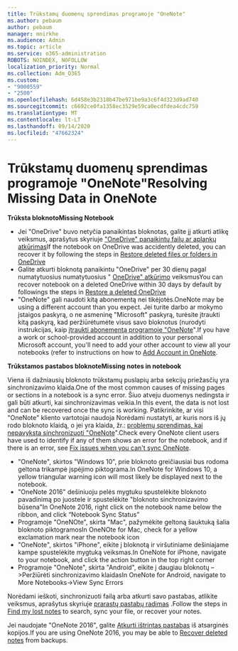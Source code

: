 ```yaml
---
title: Trūkstamų duomenų sprendimas programoje "OneNote"
ms.author: pebaum
author: pebaum
manager: mnirkhe
ms.audience: Admin
ms.topic: article
ms.service: o365-administration
ROBOTS: NOINDEX, NOFOLLOW
localization_priority: Normal
ms.collection: Adm_O365
ms.custom:
- "9000559"
- "2500"
ms.openlocfilehash: 6d458e3b2318b47be971be9a3c6f4d323d9ad740
ms.sourcegitcommit: c6692ce0fa1358ec3529e59ca0ecdfdea4cdc759
ms.translationtype: MT
ms.contentlocale: lt-LT
ms.lasthandoff: 09/14/2020
ms.locfileid: "47662324"
---
```

# <a name="resolving-missing-data-in-onenote"></a><span data-ttu-id="b2cab-102">Trūkstamų duomenų sprendimas programoje "OneNote"</span><span class="sxs-lookup"><span data-stu-id="b2cab-102">Resolving Missing Data in OneNote</span></span>

<span data-ttu-id="b2cab-103">**Trūksta bloknoto**</span><span class="sxs-lookup"><span data-stu-id="b2cab-103">**Missing Notebook**</span></span>

- <span data-ttu-id="b2cab-104">Jei "OneDrive" buvo netyčia panaikintas bloknotas, galite jį atkurti atlikę veiksmus, aprašytus skyriuje ["OneDrive" panaikintų failų ar aplankų atkūrimas](https://support.office.com/article/949ada80-0026-4db3-a953-c99083e6a84f)</span><span class="sxs-lookup"><span data-stu-id="b2cab-104">If the notebook on OneDrive was accidently deleted, you can recover it by following the steps in [Restore deleted files or folders in OneDrive](https://support.office.com/article/949ada80-0026-4db3-a953-c99083e6a84f)</span></span>
- <span data-ttu-id="b2cab-105">Galite atkurti bloknotą panaikintu "OneDrive" per 30 dienų pagal numatytuosius numatytuosius " [OneDrive" atkūrimo](https://docs.microsoft.com/onedrive/restore-deleted-onedrive) veiksmus</span><span class="sxs-lookup"><span data-stu-id="b2cab-105">You can recover notebook on a deleted OneDrive within 30 days by default by followings the steps in [Restore a deleted OneDrive](https://docs.microsoft.com/onedrive/restore-deleted-onedrive)</span></span>
- <span data-ttu-id="b2cab-106">"OneNote" gali naudoti kitą abonementą nei tikėjotės.</span><span class="sxs-lookup"><span data-stu-id="b2cab-106">OneNote may be using a different account than you expect.</span></span> <span data-ttu-id="b2cab-107">Jei turite darbo ar mokymo įstaigos paskyrą, o ne asmeninę "Microsoft" paskyrą, turėsite įtraukti kitą paskyrą, kad peržiūrėtumėte visus savo bloknotus (nurodyti instrukcijas, kaip [įtraukti abonementą programoje "OneNote](https://support.office.com/article/5afff855-54ee-47e4-a773-db048d4ac299)".</span><span class="sxs-lookup"><span data-stu-id="b2cab-107">If you have a work or school-provided account in addition to your personal Microsoft account, you'll need to add your other account to view all your notebooks (refer to instructions on how to [Add Account in OneNote](https://support.office.com/article/5afff855-54ee-47e4-a773-db048d4ac299).</span></span>

<span data-ttu-id="b2cab-108">**Trūkstamos pastabos bloknote**</span><span class="sxs-lookup"><span data-stu-id="b2cab-108">**Missing notes in notebook**</span></span>

<span data-ttu-id="b2cab-109">Viena iš dažniausių bloknoto trūkstamų puslapių arba sekcijų priežasčių yra sinchronizavimo klaida.</span><span class="sxs-lookup"><span data-stu-id="b2cab-109">One of the most common causes of missing pages or sections in a notebook is a sync error.</span></span> <span data-ttu-id="b2cab-110">Šiuo atveju duomenys nedingsta ir gali būti atkurti, kai sinchronizavimas veikia.</span><span class="sxs-lookup"><span data-stu-id="b2cab-110">In this event, the data is not lost and can be recovered once the sync is working.</span></span> <span data-ttu-id="b2cab-111">Patikrinkite, ar visi "OneNote" kliento vartotojai naudoja Norėdami nustatyti, ar kuris nors iš jų rodo bloknoto klaidą, o jei yra klaida, žr.: [problemų sprendimas, kai nepavyksta sinchronizuoti "OneNote](https://support.office.com/article/299495ef-66d1-448f-90c1-b785a6968d45)".</span><span class="sxs-lookup"><span data-stu-id="b2cab-111">Check every OneNote client users have used to identify if any of them shows an error for the notebook, and if there is an error, see [Fix issues when you can't sync OneNote](https://support.office.com/article/299495ef-66d1-448f-90c1-b785a6968d45).</span></span>

- <span data-ttu-id="b2cab-112">"OneNote", skirtos "Windows 10", prie bloknoto greičiausiai bus rodoma geltona trikampė įspėjimo piktograma.</span><span class="sxs-lookup"><span data-stu-id="b2cab-112">In OneNote for Windows 10, a yellow triangular warning icon will most likely be displayed next to the notebook.</span></span>
- <span data-ttu-id="b2cab-113">"OneNote 2016" dešiniuoju pelės mygtuku spustelėkite bloknoto pavadinimą po juostele ir spustelėkite "bloknoto sinchronizavimo būsena"</span><span class="sxs-lookup"><span data-stu-id="b2cab-113">In OneNote 2016, right click on the notebook name below the ribbon, and click “Notebook Sync Status”</span></span>
- <span data-ttu-id="b2cab-114">Programoje "OneNOte", skirta "Mac", pažymėkite geltoną šauktuką šalia bloknoto piktogramos</span><span class="sxs-lookup"><span data-stu-id="b2cab-114">In OneNOte for Mac, check for a yellow exclamation mark near the notebook icon</span></span>
- <span data-ttu-id="b2cab-115">"OneNote", skirtos "iPhone", eikite į bloknotą ir viršutiniame dešiniajame kampe spustelėkite mygtuką veiksmas.</span><span class="sxs-lookup"><span data-stu-id="b2cab-115">In OneNote for iPhone, navigate to your notebook, and click the action button in the top right corner</span></span>
- <span data-ttu-id="b2cab-116">Programoje "OneNote", skirta "Android", eikite į daugiau bloknotų – >Peržiūrėti sinchronizavimo klaidas</span><span class="sxs-lookup"><span data-stu-id="b2cab-116">In OneNote for Android, navigate to More Notebooks->View Sync Errors</span></span>

<span data-ttu-id="b2cab-117">Norėdami ieškoti, sinchronizuoti failą arba atkurti savo pastabas, atlikite veiksmus, aprašytus skyriuje [prarastų pastabų radimas](https://support.office.com/article/32cb2bd7-afe7-44d2-a711-398a88421287) .</span><span class="sxs-lookup"><span data-stu-id="b2cab-117">Follow the steps in [Find my lost notes](https://support.office.com/article/32cb2bd7-afe7-44d2-a711-398a88421287) to search, sync your file, or recover your notes.</span></span>

<span data-ttu-id="b2cab-118">Jei naudojate "OneNote 2016", galite [Atkurti ištrintas pastabas](https://support.office.com/article/32ed1036-74fd-4c21-bc28-033a486e6b14) iš atsarginės kopijos.</span><span class="sxs-lookup"><span data-stu-id="b2cab-118">If you are using OneNote 2016, you may be able to [Recover deleted notes](https://support.office.com/article/32ed1036-74fd-4c21-bc28-033a486e6b14) from backups.</span></span>